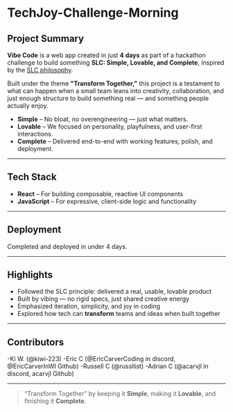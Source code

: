 # TechJoy-Challenge-Morning

## Project Summary

**Vibe Code** is a web app created in just **4 days** as part of a hackathon challenge to build something **SLC: Simple, Lovable, and Complete**, inspired by the [SLC philosophy](https://longform.asmartbear.com/slc/).

Built under the theme **"Transform Together,"** this project is a testament to what can happen when a small team leans into creativity, collaboration, and just enough structure to build something real — and something people actually enjoy.

- **Simple** – No bloat, no overengineering — just what matters.
- **Lovable** – We focused on personality, playfulness, and user-first interactions.
- **Complete** – Delivered end-to-end with working features, polish, and deployment.

---

## Tech Stack

- **React** – For building composable, reactive UI components
- **JavaScript** – For expressive, client-side logic and functionality

---

## Deployment

Completed and deployed in under 4 days.

---

## Highlights

- Followed the SLC principle: delivered a real, usable, lovable product
- Built by vibing — no rigid specs, just shared creative energy
- Emphasized iteration, simplicity, and joy in coding
- Explored how tech can **transform** teams and ideas when built together

---

## Contributors

-Ki W. (@kiwi-223)
-Eric C (@EricCarverCoding in discord, @EricCarverInWI Github)
-Russell C (@russllist)
-Adrian C (@acarvjl in discord, acarvjl Github)

---

> “Transform Together” by keeping it **Simple**, making it **Lovable**, and finishing it **Complete**.
